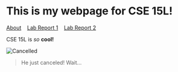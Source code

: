 # This is my webpage for CSE 15L!

[About](about)   &nbsp;&nbsp;
[Lab Report 1](lab-report-1-week-0)  &nbsp;&nbsp;
[Lab Report 2](lab-report-2-week-1)


CSE 15L is *so* **cool!**


![Cancelled](https://pbs.twimg.com/profile_images/1545348580172595201/HeOOtt4j_400x400.jpg)



> He just canceled! Wait...

